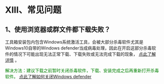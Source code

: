 # XIII、常见问题

## 1、使用浏览器或群文件都下载失败？

工具箱安装包内包含Windows系统激活工具，会被大部分杀毒软件尤其是Windows10自带的Windows defender当成病毒处理，因此在开启这部分杀毒软件的情况下可能出现无法正常下载、下载失败或无法完成下载的现象， [点此了解详情](http://www.tbtool.cn/FAQ/xq.html) 。

<font color="green">解决方法：建议下载之前暂时关闭杀毒软件，下载、安装完成之后再重新打开杀毒软件。   [点此了解如何关闭Windows defender](http://www.tbtool.cn/FAQ/xq1.html)</font>

